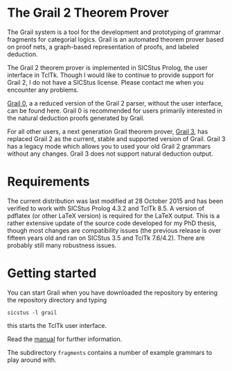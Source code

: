 
# The Grail 2 Theorem Prover

The Grail system is a tool for the development and prototyping of grammar fragments for categorial logics. Grail is an automated theorem prover based on proof nets, a graph-based representation of proofs, and labeled deduction.

The Grail 2 theorem prover is implemented in SICStus Prolog, the user interface in TclTk. Though I would like to continue to provide support for Grail 2, I do not have a SICStus license. Please contact me when you encounter any problems.

[Grail 0](https://github.com/RichardMoot/Grail0), a a reduced version of the Grail 2 parser, without the user interface, can be found here. Grail 0 is recommended for users primarily interested in the natural deduction proofs generated by Grail.

For all other users, a next generation Grail theorem prover, [Grail 3](https://github.com/RichardMoot/Grail), has replaced Grail 2 as the current, stable and supported version of Grail. Grail 3 has a legacy mode which allows you to used your old Grail 2 grammars without any changes. Grail 3 does not support natural deduction output.

# Requirements

The current distribution was last modified at 28 October 2015 and
has been verified to work with SICStus Prolog 4.3.2 and TclTk 8.5. A version of
pdflatex (or other LaTeX version) is required for the LaTeX output. This is a rather
extensive update of the source code developed for my PhD thesis, though most changes are compatibility issues (the previous release is over fifteen years old and ran on SICStus 3.5 and TclTk 7.6/4.2). There are probably still many robustness issues.

# Getting started

You can start Grail when you have downloaded the repository by entering the repository directory and typing

```
sicstus -l grail
```

this starts the TclTk user interface.

Read the [manual](http://www.labri.fr/perso/moot/man.html) for further information.

The subdirectory `fragments` contains a number of example grammars to play around with.
